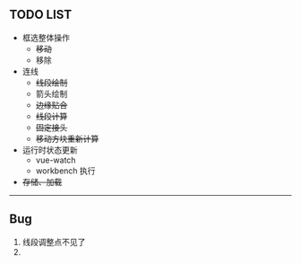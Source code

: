 ## TODO LIST
- 框选整体操作
  - ~~移动~~
  - 移除
- 连线 
  - ~~线段绘制~~
  - 箭头绘制
  - ~~边缘贴合~~
  - ~~线段计算~~
  - ~~固定接头~~
  - ~~移动方块重新计算~~
- 运行时状态更新
  - vue-watch
  - workbench 执行
- ~~存储、加载~~
---

## Bug 
1. 线段调整点不见了
2. 
